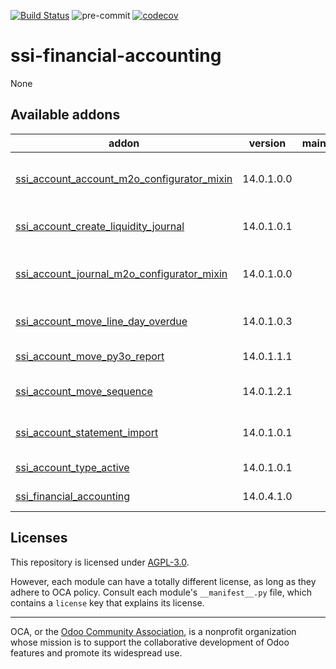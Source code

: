 [![Build Status](https://travis-ci.com/open-synergy/ssi-financial-accounting.svg?branch=14.0)](https://travis-ci.com/open-synergy/ssi-financial-accounting)
![pre-commit](https://github.com/open-synergy/ssi-financial-accounting/actions/workflows/pre-commit.yml/badge.svg)
[![codecov](https://codecov.io/gh/open-synergy/ssi-financial-accounting/branch/14.0/graph/badge.svg)](https://codecov.io/gh/open-synergy/ssi-financial-accounting)

<!-- /!\ do not modify above this line -->

# ssi-financial-accounting

None

<!-- /!\ do not modify below this line -->

<!-- prettier-ignore-start -->

[//]: # (addons)

Available addons
----------------
addon | version | maintainers | summary
--- | --- | --- | ---
[ssi_account_account_m2o_configurator_mixin](ssi_account_account_m2o_configurator_mixin/) | 14.0.1.0.0 |  | account.account Many2one Configurator Mixin
[ssi_account_create_liquidity_journal](ssi_account_create_liquidity_journal/) | 14.0.1.0.1 |  | Add Wizard to Create Liquidity Journal
[ssi_account_journal_m2o_configurator_mixin](ssi_account_journal_m2o_configurator_mixin/) | 14.0.1.0.0 |  | account.journal Many2one Configurator Mixin
[ssi_account_move_line_day_overdue](ssi_account_move_line_day_overdue/) | 14.0.1.0.3 |  | Account Move Line Days Overdue
[ssi_account_move_py3o_report](ssi_account_move_py3o_report/) | 14.0.1.1.1 |  | Py3o Report for Journal Entry
[ssi_account_move_sequence](ssi_account_move_sequence/) | 14.0.1.2.1 |  | Sequence Mixin Implementation on Journal Entry
[ssi_account_statement_import](ssi_account_statement_import/) | 14.0.1.0.1 |  | Add Wizard to Import Statement
[ssi_account_type_active](ssi_account_type_active/) | 14.0.1.0.1 |  | Active Field on Account Type
[ssi_financial_accounting](ssi_financial_accounting/) | 14.0.4.1.0 |  | Financial Accounting

[//]: # (end addons)

<!-- prettier-ignore-end -->

## Licenses

This repository is licensed under [AGPL-3.0](LICENSE).

However, each module can have a totally different license, as long as they adhere to OCA
policy. Consult each module's `__manifest__.py` file, which contains a `license` key
that explains its license.

----

OCA, or the [Odoo Community Association](http://odoo-community.org/), is a nonprofit
organization whose mission is to support the collaborative development of Odoo features
and promote its widespread use.
